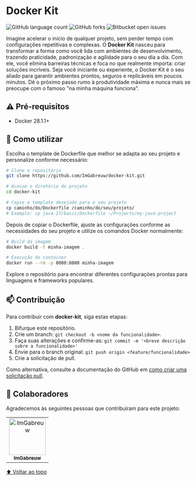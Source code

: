 # Docker Kit

![GitHub language count](https://img.shields.io/github/languages/count/ImGabreuw/docker-kit?style=for-the-badge)
![GitHub forks](https://img.shields.io/github/forks/ImGabreuw/docker-kit?style=for-the-badge)
![Bitbucket open issues](https://img.shields.io/github/issues/ImGabreuw/docker-kit?style=for-the-badge)

Imagine acelerar o início de qualquer projeto, sem perder tempo com configurações repetitivas e complexas. O **Docker Kit** nasceu para transformar a forma como você lida com ambientes de desenvolvimento, trazendo praticidade, padronização e agilidade para o seu dia a dia. Com ele, você elimina barreiras técnicas e foca no que realmente importa: criar soluções incríveis. Seja você iniciante ou experiente, o Docker Kit é o seu aliado para garantir ambientes prontos, seguros e replicáveis em poucos minutos. Dê o próximo passo rumo à produtividade máxima e nunca mais se preocupe com o famoso "na minha máquina funciona".

## ⚠️ Pré-requisitos

- Docker 28.1.1+

## 🚀 Como utilizar

Escolha o template de Dockerfile que melhor se adapta ao seu projeto e personalize conforme necessário:

```bash
# Clone o repositório
git clone https://github.com/ImGabreuw/docker-kit.git

# Acesse o diretório do projeto
cd docker-kit

# Copie o template desejado para o seu projeto
cp caminho/do/Dockerfile /caminho/do/seu/projeto/
# Exemplo: cp java-17/basic/Dockerfile ~/Projects/my-java-project
```

Depois de copiar o Dockerfile, ajuste as configurações conforme as necessidades do seu projeto e utilize os comandos Docker normalmente:

```bash
# Build da imagem
docker build -t minha-imagem .

# Execução do container
docker run --rm -p 8080:8080 minha-imagem
```

Explore o repositório para encontrar diferentes configurações prontas para linguagens e frameworks populares.

## 📫 Contribuição

Para contribuir com **docker-kit**, siga estas etapas:

1. Bifurque este repositório.
2. Crie um branch: `git checkout -b <nome da funcionalidade>`.
3. Faça suas alterações e confirme-as: `git commit -m '<breve descrição sobre a funcionalidade>'`
4. Envie para o branch original: `git push origin <feature/funcionalidade>`
5. Crie a solicitação de pull.

Como alternativa, consulte a documentação do GitHub
em [como criar uma solicitação pull](https://help.github.com/en/github/collaborating-with-issues-and-pull-requests/creating-a-pull-request).

## 🤝 Colaboradores

Agradecemos às seguintes pessoas que contribuíram para este projeto:

<table>
  <tr>
    <td align="center">
      <a href="https://github.com/ImGabreuw">
        <img src="https://avatars.githubusercontent.com/u/60116449?v=4" width="100px;" alt="ImGabreuw"/><br>
        <sub>
          <b>ImGabreuw</b>
        </sub>
      </a>
    </td>
  </tr>
</table>

[⬆ Voltar ao topo](#docker-kit)<br>